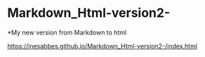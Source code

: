 # Markdown_Html-version2-

*My new version from Markdown to html

https://inesabbes.github.io/Markdown_Html-version2-/index.html
